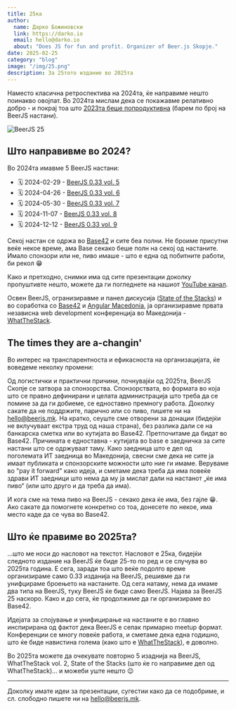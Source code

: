 ```yaml
---
title: 25ка
author:
  name: Дарко Божиновски
  link: https://darko.io
  email: hello@darko.io
  about: "Does JS for fun and profit. Organizer of Beer.js Skopje."
date: 2025-02-25
category: "blog"
image: "/img/25.png"
description: За 25тото издание во 2025та
---
```


Наместо класична ретроспектива на 2024та, ќе направиме нешто поинакво овојпат. Во 2024та мислам дека се покажавме релативно добро - и покрај тоа што [2023та беше попродуктивна](/2023-in-review) (барем по број на BeerJS настани).

![BeerJS 25](/img/25.png)

## Што направивме во 2024?

Во 2024та имавме 5 BeerJS настани:

- 🗓️ 2024-02-29 - [BeerJS 0.33 vol. 5](/announcements/033-vol5-announcement)
- 🗓️ 2024-04-26 - [BeerJS 0.33 vol. 6](/announcements/033-vol6-announcement)
- 🗓️ 2024-05-30 - [BeerJS 0.33 vol. 7](/announcements/033-vol7-announcement)
- 🗓️ 2024-11-07 - [BeerJS 0.33 vol. 8](/announcements/033-vol8-announcement)
- 🗓️ 2024-12-12 - [BeerJS 0.33 vol. 9](/announcements/033-vol9-announcement)

Секој настан се одржа во [Base42](https://42.mk) и сите беа полни. Не броиме присутни веќе некое време, ама Base секако беше полн на секој од настаните. Имало спонзори или не, пиво имаше - што е една од побитните работи, би рекол 😁

Како и претходно, снимки има од сите презентации доколку пропуштивте нешто, можете да ги погледнете на нашиот [YouTube канал](https://www.youtube.com/channel/UCScyJr3W0-BFCrPW1kLcGmQ).

Освен BeerJS, огранизиравме и панел дискусија ([State of the Stacks](https://stateofthestacks.deved.mk)) и во соработка со [Base42](https://42.mk) и [Angular Macedonia](https://www.angularmacedonia.org), ја организиравме првата независна web development конференција во Македонија - [WhatTheStack](https://wts.sh).

## The times they are a-changin'

Во интерес на транспарентноста и ефикасноста на организацијата, ќе воведеме неколку промени:

Од логистички и практични причини, почнувајќи од 2025та, BeerJS Скопје се затвора за спонзорства. Спонзорствата, во формата во која што се правно дефинирани и целата администрација што треба да се помине за да ги добиеме, се едноставно премногу работа. Доколку сакате да не поддржите, парично или со пиво, пишете ни на [hello@beerjs.mk](mailto:hello@beerjs.mk). На кратко, сеуште сме отворени за донации (бидејќи не вклучуваат екстра труд од наша страна), без разлика дали се на банкарска сметка или во кутијата во Base42. Претпочитаме да бидат во Base42. Причината е едноставна - кутијата во base е заедничка за сите настани што се одржуваат таму. Како заедница што е дел од поголемата ИТ заедница во Македонија, свесни сме дека не сите ја имаат публиката и спонзорските можности што ние ги имаме. Веруваме во "pay it forward" како идеја, и сметаме дека треба да има повеќе здрави ИТ заедници што нема да му ја мислат дали на настанот „ќе има пиво“ (или што друго и да треба да има).

И кога сме на тема пиво на BeerJS - секако дека ќе има, без гајле 😁.
Ако сакате да помогнете конкретно со тоа, донесете по некое, има место каде да се чува во Base42.

## Што ќе правиме во 2025та?

...што ме носи до насловот на текстот. Насловот е 25ка, бидејќи следното издание на BeerJS ќе биде 25-то по ред и се случува во 2025та година. Е сега, заради тоа што веќе подолго време организираме само 0.33 изданија на BeerJS, решивме да ги унифцираме броењето на настаните. Од сега натаму, нема да имаме два типа на BeerJS, туку BeerJS ќе биде само BeerJS. Најава за BeerJS 25 наскоро. Како и до сега, ќе продолжиме да ги организираме во Base42.

Идејата за спојување и унифицирање на настаните е во главно инспирирана од фактот дека BeerJS е сепак примарно meetup формат. Конференции се многу повеќе работа, и сметаме дека една годишно, што ќе биде навистина голема (како што е [WhatTheStack](https://wts.sh)), е доволно.

Во 2025та можете да очекувате повторно 5 изаднија на BeerJS, WhatTheStack vol. 2, State of the Stacks (што ќе го направиме дел од WhatTheStack)... и можеби уште нешто 😉

---

Доколку имате идеи за презентации, сугестии како да се подобриме, и сл. слободно пишете ни на [hello@beerjs.mk](mailto:hello@beerjs.mk).
